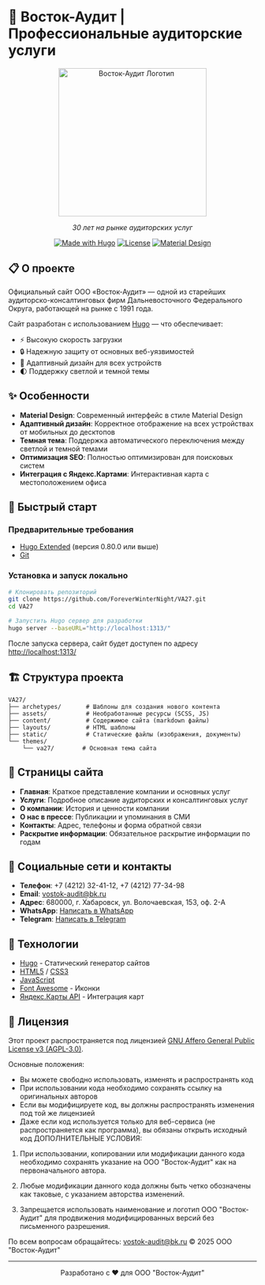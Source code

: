 # 🏢 Восток-Аудит | Профессиональные аудиторские услуги

<div align="center">
  <img src="images/logo_red.svg" alt="Восток-Аудит Логотип" width="300px" />
  <p><em>30 лет на рынке аудиторских услуг</em></p>
  
  [![Made with Hugo](https://img.shields.io/badge/Made%20with-Hugo-ff4088?style=flat-square&logo=hugo)](https://gohugo.io/)
  [![License](https://img.shields.io/badge/License-AGPL%20v3-blue?style=flat-square&logo=gnu)](LICENSE)
  [![Material Design](https://img.shields.io/badge/Style-Material%20Design-blue?style=flat-square&logo=material-design)](https://material.io/design)
</div>

## 📋 О проекте

Официальный сайт ООО «Восток-Аудит» — одной из старейших аудиторско-консалтинговых фирм Дальневосточного Федерального Округа, работающей на рынке с 1991 года.

Сайт разработан с использованием [Hugo](https://gohugo.io/) — что обеспечивает:
- ⚡ Высокую скорость загрузки
- 🔒 Надежную защиту от основных веб-уязвимостей
- 📱 Адаптивный дизайн для всех устройств
- 🌓 Поддержку светлой и темной темы

## ✨ Особенности

- **Material Design**: Современный интерфейс в стиле Material Design
- **Адаптивный дизайн**: Корректное отображение на всех устройствах от мобильных до десктопов
- **Темная тема**: Поддержка автоматического переключения между светлой и темной темами
- **Оптимизация SEO**: Полностью оптимизирован для поисковых систем
- **Интеграция с Яндекс.Картами**: Интерактивная карта с местоположением офиса

## 🚀 Быстрый старт

### Предварительные требования

- [Hugo Extended](https://gohugo.io/getting-started/installing/) (версия 0.80.0 или выше)
- [Git](https://git-scm.com/)

### Установка и запуск локально

```bash
# Клонировать репозиторий
git clone https://github.com/ForeverWinterNight/VA27.git
cd VA27

# Запустить Hugo сервер для разработки
hugo server --baseURL="http://localhost:1313/"
```

После запуска сервера, сайт будет доступен по адресу [http://localhost:1313/](http://localhost:1313/)

## 🏗️ Структура проекта

```
VA27/
├── archetypes/       # Шаблоны для создания нового контента
├── assets/           # Необработанные ресурсы (SCSS, JS)
├── content/          # Содержимое сайта (markdown файлы)
├── layouts/          # HTML шаблоны
├── static/           # Статические файлы (изображения, документы)
└── themes/
    └── va27/        # Основная тема сайта
```

## 📄 Страницы сайта

- **Главная**: Краткое представление компании и основных услуг
- **Услуги**: Подробное описание аудиторских и консалтинговых услуг
- **О компании**: История и ценности компании
- **О нас в прессе**: Публикации и упоминания в СМИ
- **Контакты**: Адрес, телефоны и форма обратной связи
- **Раскрытие информации**: Обязательное раскрытие информации по годам

## 📱 Социальные сети и контакты

- **Телефон**: +7 (4212) 32-41-12, +7 (4212) 77-34-98
- **Email**: vostok-audit@bk.ru
- **Адрес**: 680000, г. Хабаровск, ул. Волочаевская, 153, оф. 2-А
- **WhatsApp**: [Написать в WhatsApp](https://wa.me/74212324112)
- **Telegram**: [Написать в Telegram](https://t.me/74212324112)

## 🧰 Технологии

- [Hugo](https://gohugo.io/) - Статический генератор сайтов
- [HTML5](https://developer.mozilla.org/ru/docs/Web/Guide/HTML/HTML5) / [CSS3](https://developer.mozilla.org/ru/docs/Web/CSS/CSS3)
- [JavaScript](https://developer.mozilla.org/ru/docs/Web/JavaScript)
- [Font Awesome](https://fontawesome.com/) - Иконки
- [Яндекс.Карты API](https://yandex.ru/dev/maps/) - Интеграция карт

## 📜 Лицензия

Этот проект распространяется под лицензией [GNU Affero General Public License v3 (AGPL-3.0)](LICENSE).

Основные положения:
- Вы можете свободно использовать, изменять и распространять код
- При использовании кода необходимо сохранять ссылку на оригинальных авторов
- Если вы модифицируете код, вы должны распространять изменения под той же лицензией
- Даже если код используется только для веб-сервиса (не распространяется как программа), вы обязаны открыть исходный код
ДОПОЛНИТЕЛЬНЫЕ УСЛОВИЯ:
 
 1. При использовании, копировании или модификации данного кода необходимо сохранять указание 
    на ООО "Восток-Аудит" как на первоначального автора.
 
 2. Любые модификации данного кода должны быть четко обозначены как таковые, 
    с указанием авторства изменений.
 
 3. Запрещается использовать наименование и логотип ООО "Восток-Аудит" 
    для продвижения модифицированных версий без письменного разрешения.
 
 По всем вопросам обращайтесь: vostok-audit@bk.ru 
© 2025 ООО "Восток-Аудит"

---

<div align="center">
  <p>Разработано с ❤️ для ООО "Восток-Аудит"</p>
</div> 
